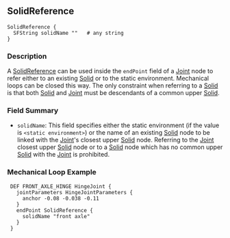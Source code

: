 ## SolidReference

```
SolidReference {
  SFString solidName ""   # any string
}
```

### Description

A [SolidReference](#solidreference) can be used inside the `endPoint` field of a [Joint](joint.md) node to refer either to an existing [Solid](solid.md) or to the static environment.
Mechanical loops can be closed this way.
The only constraint when referring to a [Solid](solid.md) is that both [Solid](solid.md) and [Joint](joint.md) must be descendants of a common upper [Solid](solid.md).

### Field Summary

- `solidName`: This field specifies either the static environment (if the value is `<static environment>`) or the name of an existing [Solid](solid.md) node to be linked with the [Joint](joint.md)'s closest upper [Solid](solid.md) node.
Referring to the [Joint](joint.md) closest upper [Solid](solid.md) node or to a [Solid](solid.md) node which has no common upper [Solid](solid.md) with the [Joint](joint.md) is prohibited.

### Mechanical Loop Example

```
 DEF FRONT_AXLE_HINGE HingeJoint {
   jointParameters HingeJointParameters {
     anchor -0.08 -0.038 -0.11
   }
   endPoint SolidReference {
     solidName "front axle"
   }
 }
```
